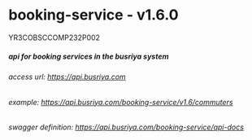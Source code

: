 # booking-service - v1.6.0

YR3COBSCCOMP232P002

##### api for booking services in the busriya system

###### access url: https://api.busriya.com

###### example: https://api.busriya.com/booking-service/v1.6/commuters

###### swagger definition: https://api.busriya.com/booking-service/api-docs

